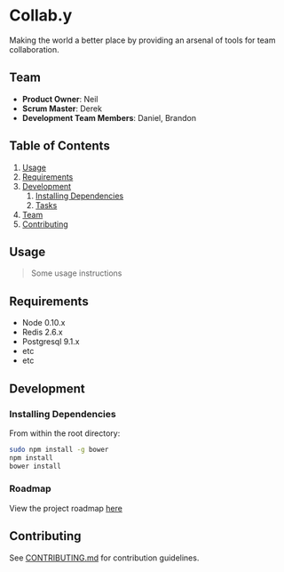 # Collab.y

Making the world a better place by providing an arsenal of tools for team collaboration.

## Team

  - __Product Owner__: Neil
  - __Scrum Master__: Derek
  - __Development Team Members__: Daniel, Brandon

## Table of Contents

1. [Usage](#Usage)
1. [Requirements](#requirements)
1. [Development](#development)
    1. [Installing Dependencies](#installing-dependencies)
    1. [Tasks](#tasks)
1. [Team](#team)
1. [Contributing](#contributing)

## Usage

> Some usage instructions

## Requirements

- Node 0.10.x
- Redis 2.6.x
- Postgresql 9.1.x
- etc
- etc

## Development

### Installing Dependencies

From within the root directory:

```sh
sudo npm install -g bower
npm install
bower install
```

### Roadmap

View the project roadmap [here](https://github.com/HRR12-Triceratops/hrr12-triceratops-greenfield/issues)


## Contributing

See [CONTRIBUTING.md](CONTRIBUTING.md) for contribution guidelines.
